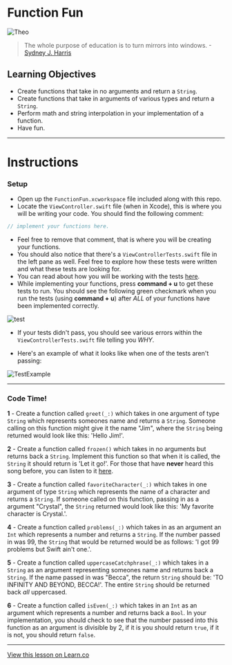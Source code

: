 # Function Fun

![Theo](http://i.imgur.com/XLaSJ9N.jpg?1)  

> The whole purpose of education is to turn mirrors into windows. -[Sydney J. Harris](https://en.wikipedia.org/wiki/Sydney_J._Harris)
 

## Learning Objectives

* Create functions that take in no arguments and return a `String`.
* Create functions that take in arguments of various types and return a `String`.
* Perform math and string interpolation in your implementation of a function.
* Have fun.

---


# Instructions

### Setup

*  Open up the `FunctionFun.xcworkspace` file included along with this repo.
* Locate the `ViewController.swift` file (when in Xcode), this is where you will be writing your code. You should find the following comment:

```swift
// implement your functions here.
```

* Feel free to remove that comment, that is where you will be creating your functions.
* You should also notice that there's a `ViewControllerTests.swift` file in the left pane as well. Feel free to explore how these tests were written and what these tests are looking for.
* You can read about how you will be working with the tests [here](https://github.com/learn-co-curriculum/swift-xcode-warnings-errors).
* While implementing your functions, press **command + u** to get these tests to run. You should see the following green checkmark when you run the tests (using **command + u**) after *ALL* of your functions have been implemented correctly.

![test](http://i.imgur.com/ENEMfHg.png)

* If your tests didn't pass, you should see various errors within the `ViewControllerTests.swift` file telling you *WHY*.

* Here's an example of what it looks like when one of the tests aren't passing:

![TestExample](http://i.imgur.com/32RE9Wo.png)

--- 

### Code Time!

**1** - Create a function called `greet(_:)` which takes in one argument of type `String` which represents someones name and returns a `String`. Someone calling on this function might give it the name "Jim", where the `String` being returned would look like this: 'Hello Jim!'.

**2** - Create a function called `frozen()` which takes in no arguments but returns back a `String`. Implement this function so that when it is called, the `String` it should return is 'Let it go!'. For those that have **never** heard this song before, you can listen to it [here](https://www.youtube.com/watch?v=dQw4w9WgXcQ).

**3** - Create a function called `favoriteCharacter(_:)` which takes in one argument of type `String` which represents the name of a character and returns a `String`. If someone called on this function, passing in as a argument "Crystal", the `String` returned would look like this: 'My favorite character is Crystal.'.

**4** - Create a function called `problems(_:)` which takes in as an argument an `Int` which represents a number and returns a `String`. If the number passed in was 99, the `String` that would be returned would be as follows: 'I got 99 problems but Swift ain't one.'.

**5** - Create a function called `uppercaseCatchphrase(_:)` which takes in a `String` as an argument representing someones name and returns back a `String`. If the name passed in was "Becca", the return `String` should be: 'TO INFINITY AND BEYOND, BECCA!'. The entire `String` should be returned back *all* uppercased.

**6** - Create a function called `isEven(_:)` which takes in an `Int` as an argument which represents a number and returns back a `Bool`. In your implementation, you should check to see that the number passed into this function as an argument is divisible by 2, if it is you should return `true`, if it is not, you should return `false`.

---

<a href='https://learn.co/lessons/FirstFunctions' data-visibility='hidden'>View this lesson on Learn.co</a>
